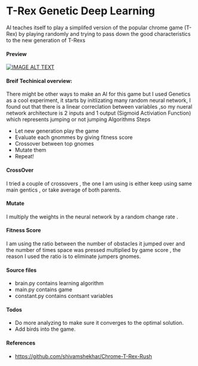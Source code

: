 # T-Rex Genetic Deep Learning
AI teaches  itself to play a simplifed version of the popular chrome game (T-Rex) by  playing randomly and trying to pass down the good characteristics to the new generation of T-Rexs
 
#### Preview
 [![IMAGE ALT TEXT](http://img.youtube.com/vi/jrZHeL53xu4/0.jpg)](https://www.youtube.com/watch?v=jrZHeL53xu4)
 
#### Breif Techinical overview:
There might be other ways to make an AI for this game but I used Genetics as a cool experiment, it starts by initlizating many random neural network, I found out that there is a linear correclation between variables ,so my nueral network architecture is 2 inputs and 1 output (Sigmoid Activiation Function) which represents jumping or not
jumping
Algorithms Steps
- Let new generation play the game
- Evaluate each gnommes by giving fitness score
- Crossover between top gnomes
- Mutate them
- Repeat!
 
#### CrossOver
I tried  a couple of crossovers , the one I am using is either keep using same main gentics , or take average of both parents.
#### Mutate
I multiply the weights in the neural network by a random change rate .
#### Fitness Score
I am using the ratio between the number of obstacles it jumped over and the number of times space was pressed multiplied by game score , the reason I used the ratio is to eliminate jumpers gnomes.
 
#### Source files
- brain.py contains learning algorithm
- main.py contains game
- constant.py contains contsant variables
 
#### Todos
 - Do more analyzing to make sure it converges to the optimal solution.
 - Add birds into the game.
 
#### References
- https://github.com/shivamshekhar/Chrome-T-Rex-Rush
